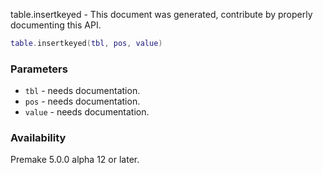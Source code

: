 table.insertkeyed - This document was generated, contribute by properly documenting this API.

```lua
table.insertkeyed(tbl, pos, value)
```

### Parameters ###

* `tbl` - needs documentation.
* `pos` - needs documentation.
* `value` - needs documentation.

### Availability ###

Premake 5.0.0 alpha 12 or later.

